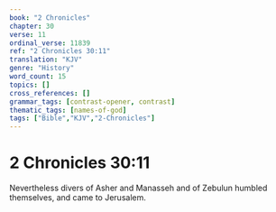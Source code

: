 ```yaml
---
book: "2 Chronicles"
chapter: 30
verse: 11
ordinal_verse: 11839
ref: "2 Chronicles 30:11"
translation: "KJV"
genre: "History"
word_count: 15
topics: []
cross_references: []
grammar_tags: [contrast-opener, contrast]
thematic_tags: [names-of-god]
tags: ["Bible","KJV","2-Chronicles"]
---
```


# 2 Chronicles 30:11

Nevertheless divers of Asher and Manasseh and of Zebulun humbled themselves, and came to Jerusalem.
